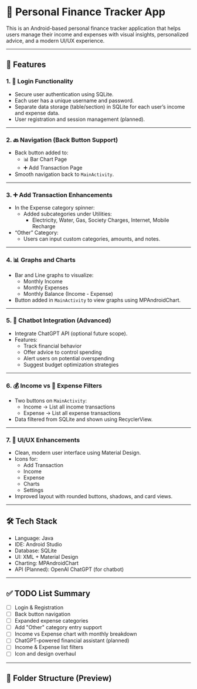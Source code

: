 # 📱 Personal Finance Tracker App 

This is an Android-based personal finance tracker application that helps users manage their income and expenses with visual insights, personalized advice, and a modern UI/UX experience.

---

## 🚀 Features

### 1. 🔐 Login Functionality
- Secure user authentication using SQLite.
- Each user has a unique username and password.
- Separate data storage (table/section) in SQLite for each user’s income and expense data.
- User registration and session management (planned).

---

### 2. 🔙 Navigation (Back Button Support)
- Back button added to:
  - 📊 Bar Chart Page
  - ➕ Add Transaction Page
- Smooth navigation back to `MainActivity`.

---

### 3. ➕ Add Transaction Enhancements
- In the Expense category spinner:
  - Added subcategories under Utilities:
    - Electricity, Water, Gas, Society Charges, Internet, Mobile Recharge
- “Other” Category:
  - Users can input custom categories, amounts, and notes.

---

### 4. 📊 Graphs and Charts
- Bar and Line graphs to visualize:
  - Monthly Income
  - Monthly Expenses
  - Monthly Balance (Income - Expense)
- Button added in `MainActivity` to view graphs using MPAndroidChart.

---

### 5. 🤖 Chatbot Integration (Advanced)
- Integrate ChatGPT API (optional future scope).
- Features:
  - Track financial behavior
  - Offer advice to control spending
  - Alert users on potential overspending
  - Suggest budget optimization strategies

---

### 6. 💰 Income vs 💸 Expense Filters
- Two buttons on `MainActivity`:
  - Income → List all income transactions
  - Expense → List all expense transactions
- Data filtered from SQLite and shown using RecyclerView.

---

### 7. 🎨 UI/UX Enhancements
- Clean, modern user interface using Material Design.
- Icons for:
  - Add Transaction
  - Income
  - Expense
  - Charts
  - Settings
- Improved layout with rounded buttons, shadows, and card views.

---

## 🛠️ Tech Stack

- Language: Java
- IDE: Android Studio
- Database: SQLite
- UI: XML + Material Design
- Charting: MPAndroidChart
- API (Planned): OpenAI ChatGPT (for chatbot)

---

## ✅ TODO List Summary

- [ ] Login & Registration
- [ ] Back button navigation
- [ ] Expanded expense categories
- [ ] Add "Other" category entry support
- [ ] Income vs Expense chart with monthly breakdown
- [ ] ChatGPT-powered financial assistant (planned)
- [ ] Income & Expense list filters
- [ ] Icon and design overhaul

---

## 📂 Folder Structure (Preview)

